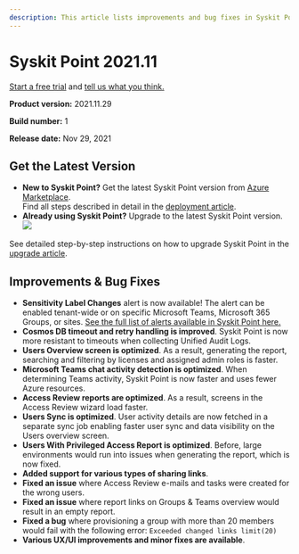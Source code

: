 ```yaml
---
description: This article lists improvements and bug fixes in Syskit Point version 2021.11.
---
```


# Syskit Point 2021.11

[Start a free trial](https://www.syskit.com/products/point/free-trial/) and [tell us what you think.](https://www.syskit.com/company/contact-us/)

**Product version:** 2021.11.29

**Build number:** 1

**Release date:** Nov 29, 2021

## Get the Latest Version

* **New to Syskit Point?** Get the latest Syskit Point version from [Azure Marketplace](https://azuremarketplace.microsoft.com/en-us/marketplace/apps/syskitltd.syskit\_point).\
  Find all steps described in detail in the [deployment article](../../set-up-point-data-center/deployment/deploy-syskit-point.md).
* **Already using Syskit Point?** Upgrade to the latest Syskit Point version.\
  [![](https://aka.ms/deploytoazurebutton)](https://portal.azure.com/#create/Microsoft.Template/uri/https%3A%2F%2Fsyskitassetsstorage.blob.core.windows.net%2Fpoint%2FARMTemplates%2FPointUpdateDeploy%2FPointUpdateTemplate.json)

See detailed step-by-step instructions on how to upgrade Syskit Point in the [upgrade article](../../set-up-point-data-center/deployment/upgrade-syskit-point.md).

## Improvements & Bug Fixes

* **Sensitivity Label Changes** alert is now available! The alert can be enabled tenant-wide or on specific Microsoft Teams, Microsoft 365 Groups, or sites. [See the full list of alerts available in Syskit Point here.](../../governance-and-automation/configure-alerts.md)
* **Cosmos DB timeout and retry handling is improved**. Syskit Point is now more resistant to timeouts when collecting Unified Audit Logs.
* **Users Overview screen is optimized**. As a result, generating the report, searching and filtering by licenses and assigned admin roles is faster.
* **Microsoft Teams chat activity detection is optimized**. When determining Teams activity, Syskit Point is now faster and uses fewer Azure resources.
* **Access Review reports are optimized**. As a result, screens in the Access Review wizard load faster.
* **Users Sync is optimized**. User activity details are now fetched in a separate sync job enabling faster user sync and data visibility on the Users overview screen.
* **Users With Privileged Access Report is optimized**. Before, large environments would run into issues when generating the report, which is now fixed.
* **Added support for various types of sharing links**.
* **Fixed an issue** where Access Review e-mails and tasks were created for the wrong users.
* **Fixed an issue** where report links on Groups & Teams overview would result in an empty report.
* **Fixed a bug** where provisioning a group with more than 20 members would fail with the following error: `Exceeded changed links limit(20)`
* **Various UX/UI improvements and minor fixes are available**.
